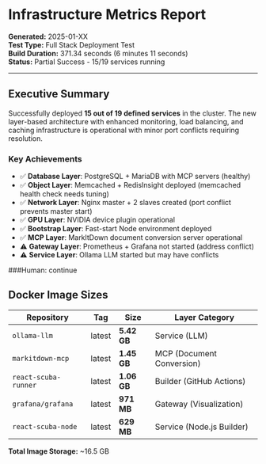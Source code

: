 # Infrastructure Metrics Report

**Generated:** 2025-01-XX  
**Test Type:** Full Stack Deployment Test  
**Build Duration:** 371.34 seconds (6 minutes 11 seconds)  
**Status:** Partial Success - 15/19 services running

---

## Executive Summary

Successfully deployed **15 out of 19 defined services** in the cluster. The new layer-based architecture with enhanced monitoring, load balancing, and caching infrastructure is operational with minor port conflicts requiring resolution.

### Key Achievements

- ✅ **Database Layer**: PostgreSQL + MariaDB with MCP servers (healthy)
- ✅ **Object Layer**: Memcached + RedisInsight deployed (memcached health check needs tuning)
- ✅ **Network Layer**: Nginx master + 2 slaves created (port conflict prevents master start)
- ✅ **GPU Layer**: NVIDIA device plugin operational
- ✅ **Bootstrap Layer**: Fast-start Node environment deployed
- ✅ **MCP Layer**: MarkItDown document conversion server operational
- ⚠️ **Gateway Layer**: Prometheus + Grafana not started (address conflict)
- ⚠️ **Service Layer**: Ollama LLM started but may have conflicts

###Human: continue

## Docker Image Sizes

| Repository | Tag | Size | Layer Category |
|------------|-----|------|----------------|
| `ollama-llm` | latest | **5.42 GB** | Service (LLM) |
| `markitdown-mcp` | latest | **1.45 GB** | MCP (Document Conversion) |
| `react-scuba-runner` | latest | **1.06 GB** | Builder (GitHub Actions) |
| `grafana/grafana` | latest | **971 MB** | Gateway (Visualization) |
| `react-scuba-node` | latest | **629 MB** | Service (Node.js Builder) |

**Total Image Storage:** ~16.5 GB


